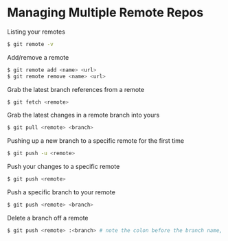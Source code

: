 # Managing Multiple Remote Repos

Listing your remotes

```bash
$ git remote -v
```

Add/remove a remote

```bash
$ git remote add <name> <url>
$ git remote remove <name> <url>
```

Grab the latest branch references from a remote

```bash
$ git fetch <remote>
```

Grab the latest changes in a remote branch into yours

```bash
$ git pull <remote> <branch>
```

Pushing up a new branch to a specific remote for the first time

```bash
$ git push -u <remote>
```

Push your changes to a specific remote

```bash
$ git push <remote>
```

Push a specific branch to your remote

```bash
$ git push <remote> <branch>
```

Delete a branch off a remote

```bash
$ git push <remote> :<branch> # note the colon before the branch name, e.g. `git push origin :feature-1`
```

